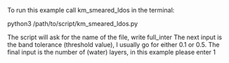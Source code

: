 To run this example call km_smeared_ldos in the terminal:

python3 /path/to/script/km_smeared_ldos.py

The script will ask for the name of the file, write full_inter
The next input is the band tolerance (threshold value), I usually go for either 0.1 or 0.5.
The final input is the number of (water) layers, in this example please enter 1
